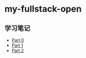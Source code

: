 # my-fullstack-open

## 学习笔记

- [Part 0](./part0/README.md)
- [Part 1](./part1/README.md)
- [Part 2](./part2/README.md)
